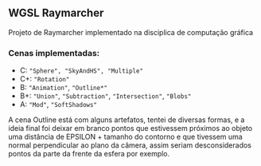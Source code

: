 ## WGSL Raymarcher

Projeto de Raymarcher implementado na disciplica de computação gráfica

### Cenas implementadas:

- C: ```"Sphere", "SkyAndHS", "Multiple"```
- C+: ```"Rotation"```
- B: ```"Animation"```, ```"Outline*"```
- B+: ```"Union"```, ```"Subtraction"```, ```"Intersection"```, ```"Blobs"```
- A: ```"Mod"```, ```"SoftShadows"```

A cena Outline está com alguns artefatos, tentei de diversas formas, e a ideia final foi deixar em branco pontos que estivessem próximos ao objeto uma distância de EPSILON + tamanho do contorno e que tivessem uma normal perpendicular ao plano da câmera, assim seriam desconsiderados pontos da parte da frente da esfera por exemplo.